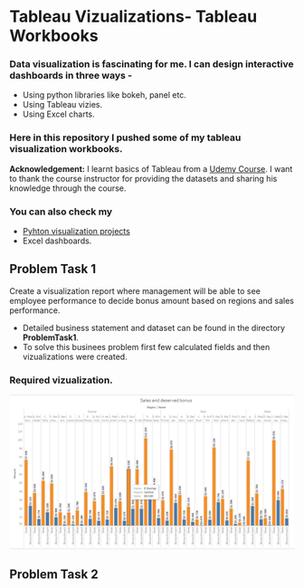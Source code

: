 # Tableau Vizualizations- Tableau Workbooks
### Data visualization is fascinating for me. I can design interactive dashboards in three ways -
- Using python libraries like bokeh, panel etc.
- Using Tableau vizies.
- Using Excel charts.
### Here in this repository I pushed some of my tableau visualization workbooks. 
**Acknowledgement:** I learnt basics of Tableau from a [Udemy Course](https://www.udemy.com/share/10472C3@WwN7QNyD5lykgkFXacYtHiISqmJVFUggItojJLyKnqayQ2ue3j2HbIj6HaQN3dSA). I want to thank the course instructor for providing the datasets and sharing his knowledge through the course.
### You can also check my
- [Pyhton visualization projects](https://github.com/shakhscode)
- Excel dashboards.

## Problem Task 1
Create a visualization report where management will be able to see employee performance to decide bonus amount based on regions and sales performance.
- Detailed business statement and dataset can be found in the directory **ProblemTask1**. 
- To solve this businees problem first few calculated fields and then vizualizations were created. 
### Required vizualization.
![Result](https://github.com/shakhscode/TableauWorkBooks/blob/main/ProblemTask1/viz1.png)

## Problem Task 2


